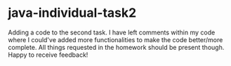 # java-individual-task2

Adding a code to the second task. I have left comments within my code where I could've added more functionalities to make the code better/more complete. 
All things requested in the homework should be present though. Happy to receive feedback!
